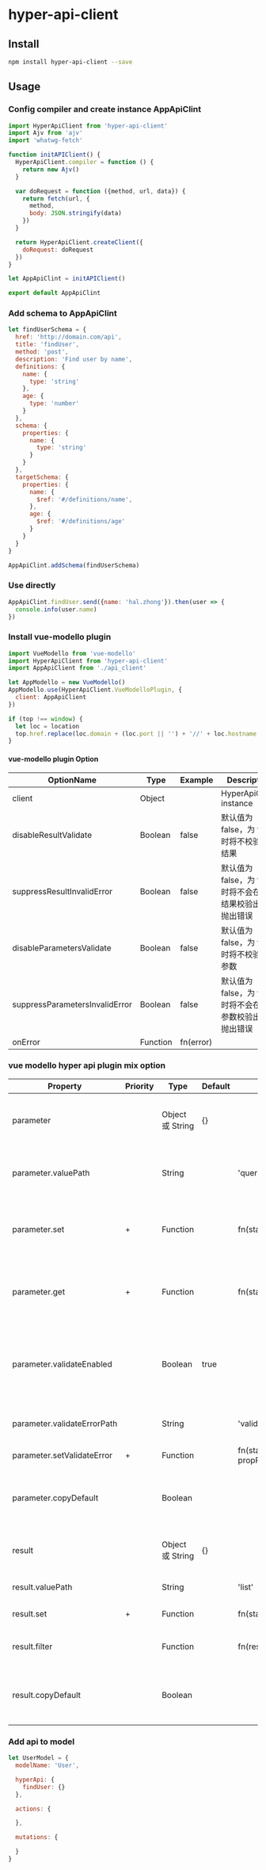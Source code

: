 # hyper-api-client

## Install

```bash
npm install hyper-api-client --save
```

## Usage

### Config compiler and create instance AppApiClint
```js
import HyperApiClient from 'hyper-api-client'
import Ajv from 'ajv'
import 'whatwg-fetch'

function initAPIClient() {
  HyperApiClient.compiler = function () {
    return new Ajv()
  }

  var doRequest = function ({method, url, data}) {
    return fetch(url, {
      method,
      body: JSON.stringify(data)
    })
  }

  return HyperApiClient.createClient({
    doRequest: doRequest
  })
}

let AppApiClint = initAPIClient()

export default AppApiClint
```

### Add schema to AppApiClint
```js
let findUserSchema = {
  href: 'http://domain.com/api',
  title: 'findUser',
  method: 'post',
  description: 'Find user by name',
  definitions: {
    name: {
      type: 'string'
    },
    age: {
      type: 'number'
    }
  },
  schema: {
    properties: {
      name: {
        type: 'string'
      }
    }
  },
  targetSchema: {
    properties: {
      name: {
        $ref: '#/definitions/name',
      },
      age: {
        $ref: '#/definitions/age'      
      }
    }
  }
}

AppApiClint.addSchema(findUserSchema)
```

### Use directly
```js
AppApiClint.findUser.send({name: 'hal.zhong'}).then(user => {
  console.info(user.name)
})
```

### Install vue-modello plugin
```js
import VueModello from 'vue-modello'
import HyperApiClient from 'hyper-api-client'
import AppApiClient from './api_client'

let AppModello = new VueModello()
AppModello.use(HyperApiClient.VueModelloPlugin, {
  client: AppApiClient
})

if (top !== window) {
  let loc = location
  top.href.replace(loc.domain + (loc.port || '') + '//' + loc.hostname + '/#')
}
```

#### vue-modello plugin Option
| OptionName                     | Type     | Example   | Description |
|--------------------------------|----------|-----------|-------------|
| client                         | Object   |           | HyperApiClient instance            |
| disableResultValidate          | Boolean  | false     | 默认值为 false，为 true 时将不校验响应结果 |
| suppressResultInvalidError     | Boolean  | false     | 默认值为 false，为 true 时将不会在响应结果校验出错时抛出错误 |
| disableParametersValidate      | Boolean  | false     | 默认值为 false，为 true 时将不校验请求参数 |
| suppressParametersInvalidError | Boolean  | false     | 默认值为 false，为 true 时将不会在请求参数校验出错时抛出错误 |
| onError                        | Function | fn(error) |             |

### vue modello hyper api plugin mix option

| Property                    | Priority | Type     | Default | Example               | Description                   |
| --------------------------- | -------- | -------- | ------- | --------------------- | ----------------------------- |
| parameter                   |          | Object 或 String   | {}      |                       |  'parameterPath' 等价于 { valuePath: 'parameterPath' }                              |
| parameter.valuePath         |          | String   |         | 'query'               |  请求参数在 state 中的 path，将根据它自动设置参数的其他选项                               |
| parameter.set               | +        | Function |         | fn(state, value)                       |提供一个函数设置参数的值，用于将 schema 中的默认值复制给参数             |
| parameter.get               | +        | Function |         | fn(state)                  | 提供一个函数从 state 中获取参数，仅用于发起请求时未传递参数 |
| parameter.validateEnabled   |          | Boolean  | true    |                       | watch parameters and validate 通过 vue-modello 的 watch 选项监听参数变化并进行校验 |
| parameter.validateErrorPath |          | String   |         | 'validateError.query' | 参数校验错误的保存到 state 的 path |
| parameter.setValidateError  | +        | Function |         | fn(state, error, propPath) | 提供一个函数保存参数校验错误   |
| parameter.copyDefault       |          | Boolean  |         |                       | Be true if valuePath present  是否 copy schema 中的默认值到参数 |
| result                      |          | Object 或 String  | {}      |                       | 'resultPath' 等价于 { valuePath: 'resultPath'}                            |
| result.valuePath            |          | String   |         | 'list'                | 保存结果到 state 的 path                               |
| result.set                  | +        | Function |         |  fn(state, value)                        | 用于保存响应结果到 state          |
| result.filter               |          | Function |         | fn(result)                      | filter result 用于通过校验后过滤响应结果 |
| result.copyDefault          |          | Boolean  |         |                       | Be true if valuePath present 是否复制默认值到响应结果 |

### Add api to model
```js
let UserModel = {
  modelName: 'User',

  hyperApi: {
    findUser: {}
  },

  actions: {

  },

  mutations: {

  }
}
```


